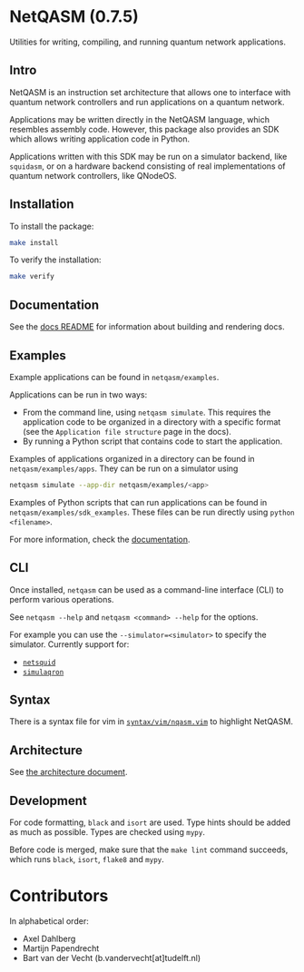 # NetQASM (0.7.5)
Utilities for writing, compiling, and running quantum network applications.

## Intro
NetQASM is an instruction set architecture that allows one to interface with quantum network controllers and run applications on a quantum network.

Applications may be written directly in the NetQASM language, which resembles assembly code. However, this package also provides an SDK which allows writing application code in Python.

Applications written with this SDK may be run on a simulator backend, like `squidasm`,
or on a hardware backend consisting of real implementations of quantum network controllers, like QNodeOS.


## Installation

To install the package:
```sh
make install
```

To verify the installation:
```sh
make verify
```

## Documentation
See the [docs README](./docs/README.md) for information about building and rendering docs.



## Examples
Example applications can be found in `netqasm/examples`.

Applications can be run in two ways:
- From the command line, using `netqasm simulate`. 
  This requires the application code to be organized in a directory with a specific format (see the `Application file structure` page in the docs).
- By running a Python script that contains code to start the application.

Examples of applications organized in a directory can be found in `netqasm/examples/apps`.
They can be run on a simulator using
```sh
netqasm simulate --app-dir netqasm/examples/<app>
```

Examples of Python scripts that can run applications can be found in `netqasm/examples/sdk_examples`. These files can be run directly using `python <filename>`.

For more information, check the [documentation](#documentation).


## CLI
Once installed, `netqasm` can be used as a command-line interface (CLI) to perform various operations.

See `netqasm --help` and `netqasm <command> --help` for the options.

For example you can use the `--simulator=<simulator>` to specify the simulator.
Currently support for:
* [`netsquid`](https://netsquid.org/)
* [`simulaqron`](http://www.simulaqron.org/)


## Syntax
There is a syntax file for vim in [`syntax/vim/nqasm.vim`](https://gitlab.tudelft.nl/qinc-wehner/NetQASM/NetQASM/blob/master/syntax/vim/nqasm.vim) to highlight NetQASM.


## Architecture
See [the architecture document](./netqasm/ARCH.md).


## Development

For code formatting, `black` and `isort` are used.
Type hints should be added as much as possible.
Types are checked using `mypy`.

Before code is merged, make sure that the `make lint` command succeeds, which runs `black`, `isort`, `flake8` and `mypy`.


# Contributors
In alphabetical order:
- Axel Dahlberg
- Martijn Papendrecht
- Bart van der Vecht (b.vandervecht[at]tudelft.nl)